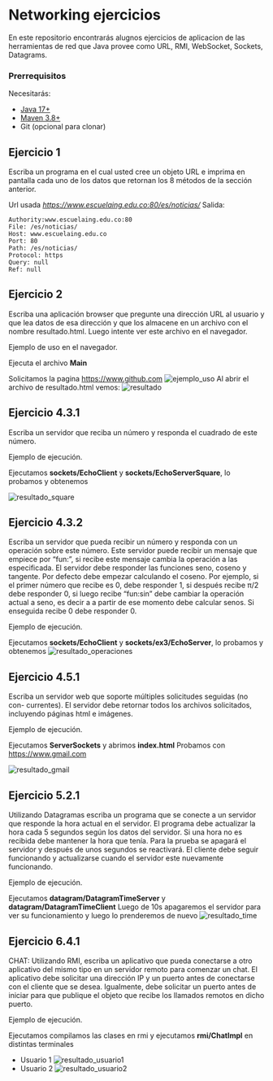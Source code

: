 # Networking ejercicios

En este repositorio encontrarás alugnos ejercicios de aplicacion de las herramientas
de red que Java provee como URL, RMI, WebSocket, Sockets, Datagrams.
### Prerrequisitos

Necesitarás:

- [Java 17+](https://jdk.java.net/)
- [Maven 3.8+](https://maven.apache.org/install.html)
- Git (opcional para clonar)
## Ejercicio 1
Escriba un programa en el cual usted cree un objeto URL e imprima en
pantalla cada uno de los datos que retornan los 8 métodos de la sección anterior.

Url usada *https://www.escuelaing.edu.co:80/es/noticias/*
Salida:

```
Authority:www.escuelaing.edu.co:80
File: /es/noticias/
Host: www.escuelaing.edu.co
Port: 80
Path: /es/noticias/
Protocol: https
Query: null
Ref: null
```

## Ejercicio 2
Escriba una aplicación browser que pregunte una dirección URL al usuario
y que lea datos de esa dirección y que los almacene en un archivo con el nombre
resultado.html.
Luego intente ver este archivo en el navegador.

Ejemplo de uso en el navegador.

Ejecuta el archivo **Main**

Solicitamos la pagina https://www.github.com
![ejemplo_uso](assets/1.png)
Al abrir el archivo de resultado.html vemos:
![resultado](assets/2.png)

## Ejercicio 4.3.1
Escriba un servidor que reciba un número y responda el cuadrado de este
número.

Ejemplo de ejecución.

Ejecutamos **sockets/EchoClient** y **sockets/EchoServerSquare**, lo probamos y obtenemos

![resultado_square](assets/3.png)

## Ejercicio 4.3.2
Escriba un servidor que pueda recibir un número y responda con un operación sobre este número. Este servidor puede recibir un mensaje que empiece por
“fun:”, si recibe este mensaje cambia la operación a las especificada. El servidor
debe responder las funciones seno, coseno y tangente. Por defecto debe empezar
calculando el coseno. Por ejemplo, si el primer número que recibe es 0, debe
responder 1, si después recibe π/2 debe responder 0, si luego recibe “fun:sin”
debe cambiar la operación actual a seno, es decir a a partir de ese momento
debe calcular senos. Si enseguida recibe 0 debe responder 0.

Ejemplo de ejecución.

Ejecutamos **sockets/EchoClient** y **sockets/ex3/EchoServer**, lo probamos y obtenemos
![resultado_operaciones](assets/4.png)

## Ejercicio 4.5.1
Escriba un servidor web que soporte múltiples solicitudes seguidas (no con-
currentes). El servidor debe retornar todos los archivos solicitados, incluyendo
páginas html e imágenes.

Ejemplo de ejecución.

Ejecutamos **ServerSockets** y abrimos **index.html** 
Probamos con https://www.gmail.com

![resultado_gmail](assets/5.png)

## Ejercicio 5.2.1
Utilizando Datagramas escriba un programa que se conecte a un servidor
que responde la hora actual en el servidor. El programa debe actualizar la hora
cada 5 segundos según los datos del servidor. Si una hora no es recibida debe
mantener la hora que tenía. Para la prueba se apagará el servidor y después de
unos segundos se reactivará. El cliente debe seguir funcionando y actualizarse
cuando el servidor este nuevamente funcionando.

Ejemplo de ejecución.

Ejecutamos **datagram/DatagramTimeServer** y **datagram/DatagramTimeClient**
Luego de 10s apagaremos el servidor para ver su funcionamiento y luego lo prenderemos de nuevo
![resultado_time](assets/6.png)

## Ejercicio 6.4.1

CHAT: Utilizando RMI, escriba un aplicativo que pueda conectarse a otro
aplicativo del mismo tipo en un servidor remoto para comenzar un chat. El
aplicativo debe solicitar una dirección IP y un puerto antes de conectarse con el
cliente que se desea. Igualmente, debe solicitar un puerto antes de iniciar para
que publique el objeto que recibe los llamados remotos en dicho puerto.

Ejemplo de ejecución.

Ejecutamos compilamos las clases en rmi y ejecutamos **rmi/ChatImpl** en distintas terminales

* Usuario 1
  ![resultado_usuario1](assets/7.png)
* Usuario 2
  ![resultado_usuario2](assets/8.png)
